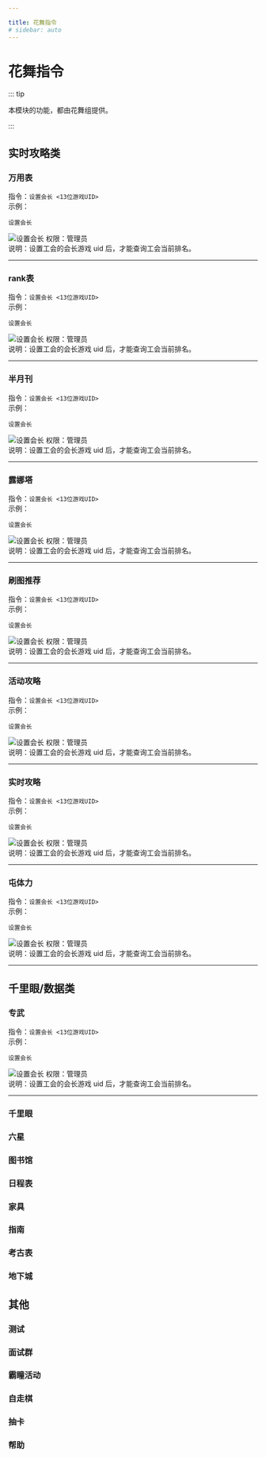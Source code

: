 ```yaml
---

title: 花舞指令
# sidebar: auto
---
```


# 花舞指令

::: tip

本模块的功能，都由花舞组提供。

:::

## 实时攻略类
### 万用表
指令：`设置会长 <13位游戏UID>`  
示例：
```
设置会长     
```
![设置会长](../.vuepress/public/assets/img/clan/clan_set_leader.png) 
权限：管理员    
说明：设置工会的会长游戏 uid 后，才能查询工会当前排名。    

***
### rank表
指令：`设置会长 <13位游戏UID>`  
示例：
```
设置会长     
```
![设置会长](../.vuepress/public/assets/img/clan/clan_set_leader.png) 
权限：管理员    
说明：设置工会的会长游戏 uid 后，才能查询工会当前排名。    

***
### 半月刊
指令：`设置会长 <13位游戏UID>`  
示例：
```
设置会长     
```
![设置会长](../.vuepress/public/assets/img/clan/clan_set_leader.png) 
权限：管理员    
说明：设置工会的会长游戏 uid 后，才能查询工会当前排名。    

***
### 露娜塔
指令：`设置会长 <13位游戏UID>`  
示例：
```
设置会长     
```
![设置会长](../.vuepress/public/assets/img/clan/clan_set_leader.png) 
权限：管理员    
说明：设置工会的会长游戏 uid 后，才能查询工会当前排名。    

***
### 刷图推荐
指令：`设置会长 <13位游戏UID>`  
示例：
```
设置会长     
```
![设置会长](../.vuepress/public/assets/img/clan/clan_set_leader.png) 
权限：管理员    
说明：设置工会的会长游戏 uid 后，才能查询工会当前排名。    

***
### 活动攻略
指令：`设置会长 <13位游戏UID>`  
示例：
```
设置会长     
```
![设置会长](../.vuepress/public/assets/img/clan/clan_set_leader.png) 
权限：管理员    
说明：设置工会的会长游戏 uid 后，才能查询工会当前排名。    

***
### 实时攻略
指令：`设置会长 <13位游戏UID>`  
示例：
```
设置会长     
```
![设置会长](../.vuepress/public/assets/img/clan/clan_set_leader.png) 
权限：管理员    
说明：设置工会的会长游戏 uid 后，才能查询工会当前排名。    

***
### 屯体力
指令：`设置会长 <13位游戏UID>`  
示例：
```
设置会长     
```
![设置会长](../.vuepress/public/assets/img/clan/clan_set_leader.png) 
权限：管理员    
说明：设置工会的会长游戏 uid 后，才能查询工会当前排名。    

***

## 千里眼/数据类

### 专武
指令：`设置会长 <13位游戏UID>`  
示例：
```
设置会长     
```
![设置会长](../.vuepress/public/assets/img/clan/clan_set_leader.png) 
权限：管理员    
说明：设置工会的会长游戏 uid 后，才能查询工会当前排名。    

***
### 千里眼
### 六星
### 图书馆
### 日程表
### 家具
### 指南
### 考古表
### 地下城

## 其他
### 测试
### 面试群
### 霸瞳活动
### 自走棋
### 抽卡
### 帮助

